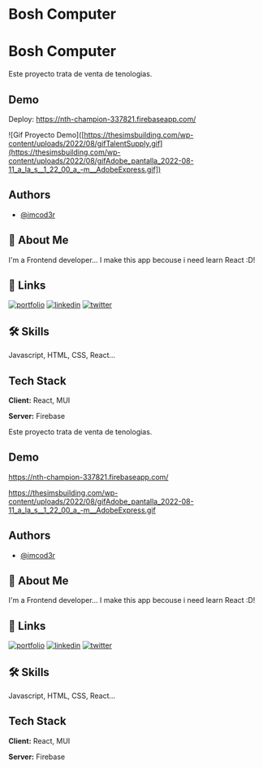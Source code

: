 

# Bosh Computer

# Bosh Computer

Este proyecto trata de venta de tenologias. 


## Demo

Deploy: https://nth-champion-337821.firebaseapp.com/

![Gif Proyecto Demo]([https://thesimsbuilding.com/wp-content/uploads/2022/08/gifTalentSupply.gif](https://thesimsbuilding.com/wp-content/uploads/2022/08/gifAdobe_pantalla_2022-08-11_a_la_s__1_22_00_a_-m__AdobeExpress.gif])
## Authors

- [@imcod3r](https://www.github.com/imcod3r)


## 🚀 About Me
I'm a Frontend developer...
I make this app becouse i need learn React :D!

## 🔗 Links
[![portfolio](https://img.shields.io/badge/my_portfolio-000?style=for-the-badge&logo=ko-fi&logoColor=white)](https://jhonyrobles.com/)
[![linkedin](https://img.shields.io/badge/linkedin-0A66C2?style=for-the-badge&logo=linkedin&logoColor=white)](https://www.linkedin.com/in/jhonyrobles)
[![twitter](https://img.shields.io/badge/twitter-1DA1F2?style=for-the-badge&logo=twitter&logoColor=white)](https://twitter.com/icod3r)


## 🛠 Skills
Javascript, HTML, CSS, React...


## Tech Stack

**Client:** React, MUI

**Server:** Firebase

Este proyecto trata de venta de tenologias. 


## Demo

https://nth-champion-337821.firebaseapp.com/

https://thesimsbuilding.com/wp-content/uploads/2022/08/gifAdobe_pantalla_2022-08-11_a_la_s__1_22_00_a_-m__AdobeExpress.gif


## Authors

- [@imcod3r](https://www.github.com/imcod3r)


## 🚀 About Me
I'm a Frontend developer...
I make this app becouse i need learn React :D!

## 🔗 Links
[![portfolio](https://img.shields.io/badge/my_portfolio-000?style=for-the-badge&logo=ko-fi&logoColor=white)](https://jhonyrobles.com/)
[![linkedin](https://img.shields.io/badge/linkedin-0A66C2?style=for-the-badge&logo=linkedin&logoColor=white)](https://www.linkedin.com/in/jhonyrobles)
[![twitter](https://img.shields.io/badge/twitter-1DA1F2?style=for-the-badge&logo=twitter&logoColor=white)](https://twitter.com/icod3r)


## 🛠 Skills
Javascript, HTML, CSS, React...


## Tech Stack

**Client:** React, MUI

**Server:** Firebase

